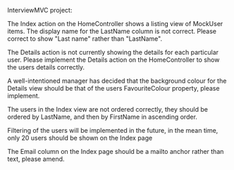 InterviewMVC project:

The Index action on the HomeController shows a listing view of MockUser items. The display name for the LastName column is not correct. Please correct to show "Last name" rather than "LastName".

The Details action is not currently showing the details for each particular user. Please implement the Details action on the HomeController to show the users details correctly.

A well-intentioned manager has decided that the background colour for the Details view should be that of the users FavouriteColour property, please implement.

The users in the Index view are not ordered correctly, they should be ordered by LastName, and then by FirstName in ascending order.

Filtering of the users will be implemented in the future, in the mean time, only 20 users should be shown on the Index page

The Email column on the Index page should be a mailto anchor rather than text, please amend.
